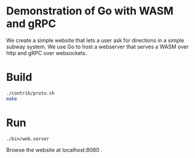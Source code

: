 # Demonstration of Go with WASM and gRPC

We create a simple website that lets a user ask for directions in a simple subway system.  We use Go to host a webserver that serves a WASM over http and gRPC over websockets.

# Build

```bash
./contrib/proto.sh
make
```

# Run

```bash
./bin/web.server
```
Browse the website at localhost:8080 .  
